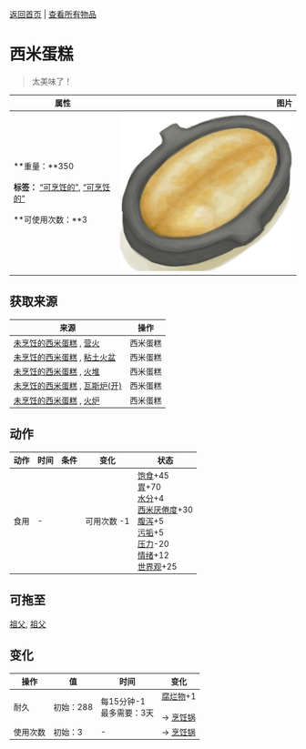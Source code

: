 [返回首页](index.md)   |  [查看所有物品](object.md)
# 西米蛋糕  
> 太美味了！  
  
  属性  |   图片   
 ----  |  ----:   
 **重量：**350<br><br>**标签：**	[“可烹饪的”](tag_Cookable.md), [“可烹饪的”](tag_MealCookingpot.md)<br><br>**可使用次数：**3  |  ![](Sprite/SagoCake.png)   
  
## 获取来源  
来源  |  操作  
----  |  ----  
[未烹饪的西米蛋糕](SagoCakeUncooked.md) , [营火](Campfire.md)  |  西米蛋糕  
[未烹饪的西米蛋糕](SagoCakeUncooked.md) , [粘土火盆](ClayFirePit.md)  |  西米蛋糕  
[未烹饪的西米蛋糕](SagoCakeUncooked.md) , [火堆](Fire.md)  |  西米蛋糕  
[未烹饪的西米蛋糕](SagoCakeUncooked.md) , [瓦斯炉(开)](GasCookerOn.md)  |  西米蛋糕  
[未烹饪的西米蛋糕](SagoCakeUncooked.md) , [火炉](Stove.md)  |  西米蛋糕  
## 动作  
动作  |  时间  |  条件  |  变化  |  状态  
----  |  ----  |  ----  |  ----  |  ----  
食用  |  -  |    |  可用次数  -1<br>  |  [饱食](Satiation.md)+45<br>[胃](Stomach.md)+70<br>[水分](Hydration.md)+4<br>[西米<nobr>厌倦度</nobr>](SaturationSago.md)+30<br>[腹泻](Diarrhoea.md)+5<br>[污垢](Filth.md)+5<br>[压力](Stress.md)-20<br>[情绪](Morale.md)+12<br>[世界观](Structure.md)+25  
## 可拖至  
[祖父](Grandfather.md), [祖父](GrandfatherHealthy.md)  
## 变化  
操作  |  值  |  时间  |  变化  
----  |  ----  |  ----  |  ----  
耐久  |  初始：288  |  每15分钟-1<br>最多需要：3天  |  [腐烂物](RottenRemains.md)+1 <br><br>→ [烹饪锅](CookingPot.md)  
使用次数  |  初始：3  |  -  |  → [烹饪锅](CookingPot.md)  
